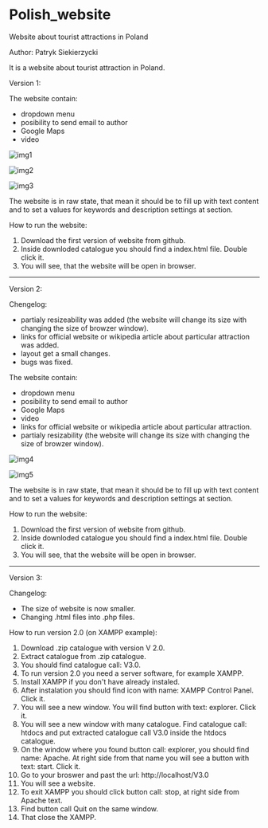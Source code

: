 # Polish_website
Website about tourist attractions in Poland

Author: Patryk Siekierzycki

It is a website about tourist attraction in Poland.

Version 1:

The website contain:
- dropdown menu
- posibility to send email to author
- Google Maps
- video
    
![img1](https://github.com/PatrykSiekierzycki/Polish_website/assets/106544444/6c118a5a-7e21-426d-a431-ec9ba836da35)

![img2](https://github.com/PatrykSiekierzycki/Polish_website/assets/106544444/b16d23a6-b051-4339-8b8b-a28b11411146)

![img3](https://github.com/PatrykSiekierzycki/Polish_website/assets/106544444/63405a8d-cbf9-46f7-bab2-29b9db01bf30)

The website is in raw state, that mean it should be to fill up with text content and to set a values for keywords and description settings at <head> section.

How to run the website:
1. Download the first version of website from github.
2. Inside downloded catalogue you should find a index.html file. Double click it.
3. You will see, that the website will be open in browser.
- - - - - - - - - - - - - - - - - - - - - - - - - - - - - - - - - - - - - -

Version 2:

Chengelog:
- partialy resizeability was added (the website will change its size with changing the size of browzer window).
- links for official website or wikipedia article about particular attraction was added.
- layout get a small changes.
- bugs was fixed.

The website contain:
- dropdown menu
- posibility to send email to author
- Google Maps
- video
- links for official website or wikipedia article about particular attraction.
- partialy resizability (the website will change its size with changing the size of browzer window).
    
![img4](https://github.com/PatrykSiekierzycki/Polish_website/assets/106544444/0b0f75c9-1c90-4e80-bd55-5f0fd2e31782)

![img5](https://github.com/PatrykSiekierzycki/Polish_website/assets/106544444/c32ba1ff-7a20-42d7-9505-deba64ee2dc0)

The website is in raw state, that mean it should be to fill up with text content and to set a values for keywords and description settings at <head> section.

How to run the website:
1. Download the first version of website from github.
2. Inside downloded catalogue you should find a index.html file. Double click it.
3. You will see, that the website will be open in browser.
- - - - - - - - - - - - - - - - - - - - - - - - - - - - - - - - - - - - - -

Version 3:

Changelog:
- The size of website is now smaller.
- Changing  .html files into .php files.

How to run version 2.0 (on XAMPP example):
1. Download .zip catalogue with version V 2.0.
2. Extract catalogue from .zip catalogue.
3. You should find catalogue call: V3.0.
4. To run version 2.0 you need a server software, for example XAMPP.
5. Install XAMPP if you don't have already instaled.
6. After instalation you should find icon with name: XAMPP Control Panel. Click it.
7. You will see a new window. You will find button with text: explorer. Click it.
8. You will see a new window with many catalogue. Find catalogue call: htdocs and put extracted catalogue call V3.0 inside the htdocs catalogue.
9. On the window where you found button call: explorer, you should find name: Apache. At right side from that name you will see a button with text: start. Click it.
10. Go to your broswer and past the url: http://localhost/V3.0
11. You will see a website.
12. To exit XAMPP you should click button call: stop, at right side from Apache text.
13. Find button call Quit on the same window.
14. That close the XAMPP.
